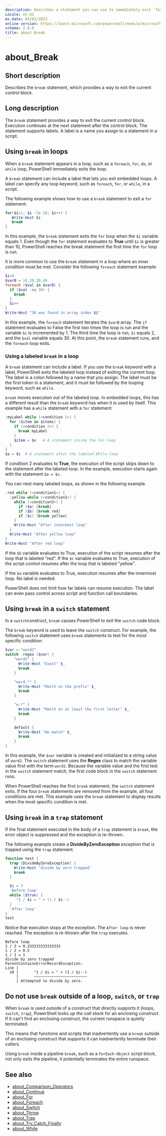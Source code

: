 ```yaml
---
description: Describes a statement you can use to immediately exit `foreach`, `for`, `while`, `do`, `switch`, or `trap` statements.
Locale: en-US
ms.date: 03/01/2023
online version: https://learn.microsoft.com/powershell/module/microsoft.powershell.core/about/about_break?view=powershell-7.2&WT.mc_id=ps-gethelp
schema: 2.0.0
title: about Break
---
```

# about_Break

## Short description
Describes the `break` statement, which provides a way to exit the current
control block.

## Long description

The `break` statement provides a way to exit the current control block.
Execution continues at the next statement after the control block. The
statement supports labels. A label is a name you assign to a statement in a
script.

## Using `break` in loops

When a `break` statement appears in a loop, such as a `foreach`, `for`, `do`,
or `while` loop, PowerShell immediately exits the loop.

A `break` statement can include a label that lets you exit embedded loops. A
label can specify any loop keyword, such as `foreach`, `for`, or `while`, in a
script.

The following example shows how to use a `break` statement to exit a `for`
statement:

```powershell
for($i=1; $i -le 10; $i++) {
   Write-Host $i
   break
}
```

In this example, the `break` statement exits the `for` loop when the `$i`
variable equals 1. Even though the `for` statement evaluates to **True** until
`$i` is greater than 10, PowerShell reaches the break statement the first time
the `for` loop is run.

It is more common to use the `break` statement in a loop where an inner
condition must be met. Consider the following `foreach` statement example:

```powershell
$i=0
$varB = 10,20,30,40
foreach ($val in $varB) {
  if ($val -eq 30) {
    break
  }
  $i++
}
Write-Host "30 was found in array index $i"
```

In this example, the `foreach` statement iterates the `$varB` array. The `if`
statement evaluates to False the first two times the loop is run and the
variable `$i` is incremented by 1. The third time the loop is run, `$i` equals
2, and the `$val` variable equals 30. At this point, the `break` statement
runs, and the `foreach` loop exits.

### Using a labeled `break` in a loop

A `break` statement can include a label. If you use the `break` keyword with a
label, PowerShell exits the labeled loop instead of exiting the current loop.
The label is a colon followed by a name that you assign. The label must be the
first token in a statement, and it must be followed by the looping keyword,
such as `while`.

`break` moves execution out of the labeled loop. In embedded loops, this has a
different result than the `break` keyword has when it is used by itself. This
example has a `while` statement with a `for` statement:

```powershell
:myLabel while (<condition 1>) {
  for ($item in $items) {
    if (<condition 2>) {
      break myLabel
    }
    $item = $x   # A statement inside the For-loop
  }
}
$a = $c  # A statement after the labeled While-loop
```

If condition 2 evaluates to **True**, the execution of the script skips down to
the statement after the labeled loop. In the example, execution starts again
with the statement `$a = $c`.

You can nest many labeled loops, as shown in the following example.

```powershell
:red while (<condition1>) {
  :yellow while (<condition2>) {
    while (<condition3>) {
      if ($a) {break}
      if ($b) {break red}
      if ($c) {break yellow}
    }
    Write-Host "After innermost loop"
  }
  Write-Host "After yellow loop"
}
Write-Host "After red loop"
```

If the `$b` variable evaluates to True, execution of the script resumes after
the loop that is labeled "red". If the `$c` variable evaluates to True,
execution of the script control resumes after the loop that is labeled
"yellow".

If the `$a` variable evaluates to True, execution resumes after the innermost
loop. No label is needed.

PowerShell does not limit how far labels can resume execution. The label can
even pass control across script and function call boundaries.

## Using `break` in a `switch` statement

In a `switch`construct, `break` causes PowerShell to exit the `switch` code block.

The `break` keyword is used to leave the `switch` construct. For example, the
following `switch` statement uses `break` statements to test for the most
specific condition:

```powershell
$var = "word2"
switch -regex ($var) {
    "word2" {
      Write-Host "Exact" $_
      break
    }

    "word.*" {
      Write-Host "Match on the prefix" $_
      break
    }

    "w.*" {
      Write-Host "Match on at least the first letter" $_
      break
    }

    default {
      Write-Host "No match" $_
      break
    }
}
```

In this example, the `$var` variable is created and initialized to a string
value of `word2`. The `switch` statement uses the **Regex** class to match the
variable value first with the term `word2`. Because the variable value and the
first test in the `switch` statement match, the first code block in the
`switch` statement runs.

When PowerShell reaches the first `break` statement, the `switch` statement
exits. If the four `break` statements are removed from the example, all four
conditions are met. This example uses the `break` statement to display results
when the most specific condition is met.

## Using `break` in a `trap` statement

If the final statement executed in the body of a `trap` statement is `break`,
the error object is suppressed and the exception is re-thrown.

The following example create a **DivideByZeroException** exception that is
trapped using the `trap` statement.

```powershell
function test {
  trap [DivideByZeroException] {
    Write-Host 'divide by zero trapped'
    break
  }

  $i = 3
  'Before loop'
  while ($true) {
     "1 / $i = " + (1 / $i--)
  }
  'After loop'
}
test
```

Notice that execution stops at the exception. The `After loop` is never reached.
The exception is re-thrown after the `trap` executes.

```Output
Before loop
1 / 3 = 0.333333333333333
1 / 2 = 0.5
1 / 1 = 1
divide by zero trapped
ParentContainsErrorRecordException:
Line |
  10 |       "1 / $i = " + (1 / $i--)
     |       ~~~~~~~~~~~~~~~~~~~~~~~~
     | Attempted to divide by zero.
```

## Do not use `break` outside of a loop, `switch`, or `trap`

When `break` is used outside of a construct that directly supports it
(loops, `switch`, `trap`), PowerShell looks _up the call stack_ for an
enclosing construct. If it can't find an enclosing construct, the current
runspace is quietly terminated.

This means that functions and scripts that inadvertently use a `break` outside
of an enclosing construct that supports it can inadvertently terminate their
_callers_.

Using `break` inside a pipeline `break`, such as a `ForEach-Object` script
block, not only exits the pipeline, it potentially terminates the entire
runspace.

## See also

- [about_Comparison_Operators](about_Comparison_Operators.md)
- [about_Continue](about_Continue.md)
- [about_For](about_For.md)
- [about_Foreach](about_Foreach.md)
- [about_Switch](about_Switch.md)
- [about_Throw](about_Throw.md)
- [about_Trap](about_Trap.md)
- [about_Try_Catch_Finally](about_Try_Catch_Finally.md)
- [about_While](about_While.md)
